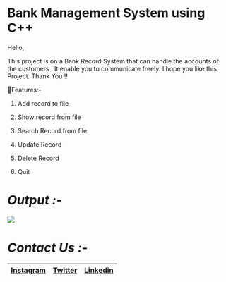 # Bank Management System using C++

Hello, 

This project is on a Bank Record System that can handle the accounts of the customers . It enable you to communicate freely. I hope you like this Project. Thank You !!

📌Features:-

1. Add record to file

2. Show record from file

3. Search Record from file

4. Update Record

5. Delete Record

6. Quit

# *Output :-*

![](Capture.PNG)

# *Contact Us :-*


|[Instagram](https://instagram.com/universal_coder)|[Twitter](https://twitter.com/LondheAaryan)|[Linkedin](https://www.linkedin.com/in/aaryan-r-londhe-0a1809179/)|
|-|-|-|
